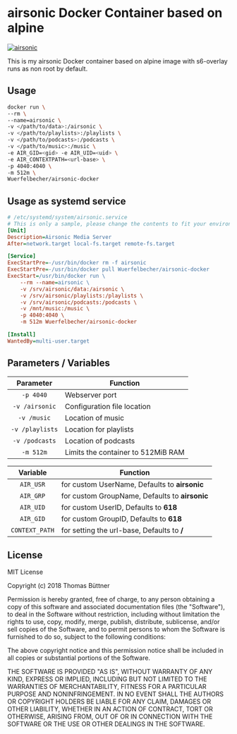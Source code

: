 # airsonic Docker Container based on alpine
[airsonicurl]: https://github.com/airsonic/airsonic
[![airsonic](https://raw.githubusercontent.com/linuxserver/docker-templates/master/linuxserver.io/img/airsonic-banner.png)][airsonicurl]

This is my airsonic Docker container based on alpine image with s6-overlay runs as non root by default.

## Usage

``` bash
docker run \
--rm \
--name=airsonic \
-v </path/to/data>:/airsonic \
-v </path/to/playlists>:/playlists \
-v </path/to/podcasts>:/podcasts \
-v </path/to/music>:/music \
-e AIR_GID=<gid> -e AIR_UID=<uid> \
-e AIR_CONTEXTPATH=<url-base> \
-p 4040:4040 \
-m 512m \
Wuerfelbecher/airsonic-docker

```

## Usage as systemd service

``` ini
# /etc/systemd/system/airsonic.service
# This is only a sample, please change the contents to fit your environment
[Unit]
Description=Airsonic Media Server
After=network.target local-fs.target remote-fs.target

[Service]
ExecStartPre=-/usr/bin/docker rm -f airsonic
ExecStartPre=-/usr/bin/docker pull Wuerfelbecher/airsonic-docker
ExecStart=/usr/bin/docker run \
    --rm --name=airsonic \
    -v /srv/airsonic/data:/airsonic \
    -v /srv/airsonic/playlists:/playlists \
    -v /srv/airsonic/podcasts:/podcasts \
    -v /mnt/music:/music \
    -p 4040:4040 \
    -m 512m Wuerfelbecher/airsonic-docker

[Install]
WantedBy=multi-user.target

```

## Parameters / Variables

| Parameter | Function |
| :---: | --- |
| `-p 4040` | Webserver port |
| `-v /airsonic` | Configuration file location |
| `-v /music` | Location of music |
| `-v /playlists` | Location for playlists |
| `-v /podcasts` | Location of podcasts |
| `-m 512m` | Limits the container to 512MiB RAM |

| Variable  | Function |
| :---:     | --- |
| `AIR_USR` | for custom UserName, Defaults to **airsonic**|
| `AIR_GRP` | for custom GroupName, Defaults to **airsonic**|
| `AIR_UID` | for custom UserID, Defaults to **618** |
| `AIR_GID` | for custom GroupID, Defaults to **618** |
| `CONTEXT_PATH` | for setting the url-base, Defaults to **/** |

## License

MIT License

Copyright (c) 2018 Thomas Büttner

Permission is hereby granted, free of charge, to any person obtaining a copy
of this software and associated documentation files (the "Software"), to deal
in the Software without restriction, including without limitation the rights
to use, copy, modify, merge, publish, distribute, sublicense, and/or sell
copies of the Software, and to permit persons to whom the Software is
furnished to do so, subject to the following conditions:

The above copyright notice and this permission notice shall be included in all
copies or substantial portions of the Software.

THE SOFTWARE IS PROVIDED "AS IS", WITHOUT WARRANTY OF ANY KIND, EXPRESS OR
IMPLIED, INCLUDING BUT NOT LIMITED TO THE WARRANTIES OF MERCHANTABILITY,
FITNESS FOR A PARTICULAR PURPOSE AND NONINFRINGEMENT. IN NO EVENT SHALL THE
AUTHORS OR COPYRIGHT HOLDERS BE LIABLE FOR ANY CLAIM, DAMAGES OR OTHER
LIABILITY, WHETHER IN AN ACTION OF CONTRACT, TORT OR OTHERWISE, ARISING FROM,
OUT OF OR IN CONNECTION WITH THE SOFTWARE OR THE USE OR OTHER DEALINGS IN THE
SOFTWARE.